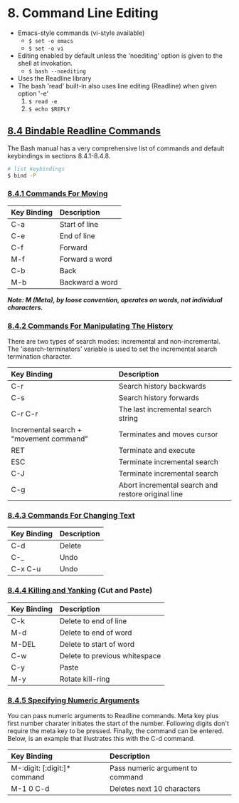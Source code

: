 # 8. Command Line Editing

- Emacs-style commands (vi-style available)
  - `$ set -o emacs`
  - `$ set -o vi`
- Editing enabled by default unless the 'noediting' option is given to the shell
  at invokation.
  - `$ bash --noediting`
- Uses the Readline library
- The bash 'read' built-in also uses line editing (Readline) when given option
  '-e'
  1. `$ read -e`
  2. `$ echo $REPLY`

## [8.4 Bindable Readline Commands](https://www.gnu.org/software/bash/manual/bash.html#Bindable-Readline-Commands)

The Bash manual has a very comprehensive list of commands and default
keybindings in sections 8.4.1-8.4.8.

```bash
# list keybindings
$ bind -P
```

### [8.4.1 Commands For Moving](https://www.gnu.org/software/bash/manual/bash.html#Commands-For-Moving)

| Key Binding | Description     |
| :---------- | :-------------- |
| C-a         | Start of line   |
| C-e         | End of line     |
| C-f         | Forward         |
| M-f         | Forward a word  |
| C-b         | Back            |
| M-b         | Backward a word |

_**Note: M (Meta), by loose convention, operates on words, not individual
characters.**_

### [8.4.2 Commands For Manipulating The History](https://www.gnu.org/software/bash/manual/bash.html#Commands-For-History)

There are two types of search modes: incremental and non-incremental. The
'isearch-terminators' variable is used to set the incremental search termination
character.

| Key Binding                             | Description                                        |
| :-------------------------------------- | :------------------------------------------------- |
| C-r                                     | Search history backwards                           |
| C-s                                     | Search history forwards                            |
| C-r C-r                                 | The last incremental search string                 |
| Incremental search + "movement command" | Terminates and moves cursor                        |
| RET                                     | Terminate and execute                              |
| ESC                                     | Terminate incremental search                       |
| C-J                                     | Terminate incremental search                       |
| C-g                                     | Abort incremental search and restore original line |

### [8.4.3 Commands For Changing Text](https://www.gnu.org/software/bash/manual/bash.html#Commands-For-Text)

| Key Binding | Description |
| :---------- | :---------- |
| C-d         | Delete      |
| C-_         | Undo        |
| C-x C-u     | Undo        |

### [8.4.4 Killing and Yanking](https://www.gnu.org/software/bash/manual/bash.html#Commands-For-Killing) (Cut and Paste)

| Key Binding | Description                   |
| :---------- | :---------------------------- |
| C-k         | Delete to end of line         |
| M-d         | Delete to end of word         |
| M-DEL       | Delete to start of word       |
| C-w         | Delete to previous whitespace |
| C-y         | Paste                         |
| M-y         | Rotate kill-ring              |

### [8.4.5 Specifying Numeric Arguments](https://www.gnu.org/software/bash/manual/bash.html#Numeric-Arguments)

You can pass numeric arguments to Readline commands. Meta key plus first number
charater initiates the start of the number. Following digits don't require the
meta key to be pressed. Finally, the command can be entered. Below, is an
example that illustrates this with the C-d command.

| Key Binding                  | Description                      |
| :--------------------------- | :------------------------------- |
| M-:digit: [:digit:]* command | Pass numeric argument to command |
| M-1 0 C-d                    | Deletes next 10 characters       |
